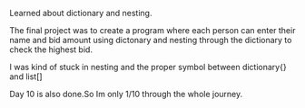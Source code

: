 Learned about dictionary and nesting.

The final project was to create a program where each person can enter their name and bid amount using dictonary and nesting through the dictionary to check the highest bid.

I was kind of stuck in nesting and the proper symbol between dictionary{} and list[]

Day 10 is also done.So Im only 1/10 through the whole journey.
